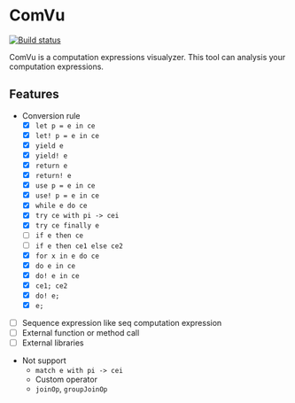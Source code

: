# ComVu

[![Build status](https://ci.appveyor.com/api/projects/status/n8hmjy24a5t96g4i/branch/master?svg=true)](https://ci.appveyor.com/project/pocketberserker/comvu/branch/master)

ComVu is a computation expressions visualyzer.
This tool can analysis your computation expressions.

## Features

- Conversion rule
  - [x] ``let p = e in ce``
  - [x] ``let! p = e in ce``
  - [x] ``yield e``
  - [x] ``yield! e``
  - [x] ``return e``
  - [x] ``return! e``
  - [x] ``use p = e in ce``
  - [x] ``use! p = e in ce``
  - [x] ``while e do ce``
  - [x] ``try ce with pi -> cei``
  - [x] ``try ce finally e``
  - [ ] ``if e then ce``
  - [ ] ``if e then ce1 else ce2``
  - [x] ``for x in e do ce``
  - [x] ``do e in ce``
  - [x] ``do! e in ce``
  - [x] ``ce1; ce2``
  - [x] ``do! e;``
  - [x] ``e;``
- [ ] Sequence expression like seq computation expression
- [ ] External function or method call
- [ ] External libraries

- Not support
  - ``match e with pi -> cei``
  - Custom operator
  - ``joinOp``, ``groupJoinOp``

